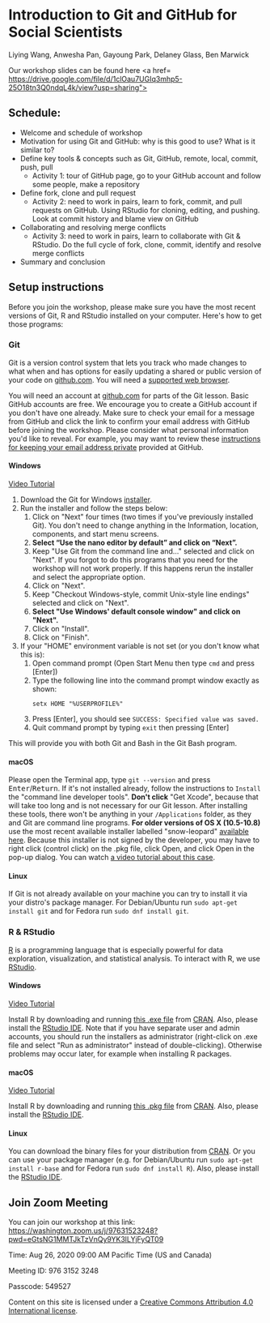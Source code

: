 # Introduction to Git and GitHub for Social Scientists

Liying Wang, Anwesha Pan, Gayoung Park, Delaney Glass, Ben Marwick

Our workshop slides can be found here <a href= https://drive.google.com/file/d/1clOau7UGIq3mhp5-25O18tn3Q0ndqL4k/view?usp=sharing">

## Schedule: 

- Welcome and schedule of workshop 
- Motivation for using Git and GitHub: why is this good to use? What is it similar to? 
- Define key tools & concepts such as Git, GitHub, remote, local, commit, push, pull 
    + Activity 1: tour of GitHub page, go to your GitHub account and follow some people, make a repository
- Define fork, clone and pull request 
    + Activity 2: need to work in pairs, learn to fork, commit, and pull requests on GitHub. Using RStudio for cloning, editing, and pushing. Look at commit history and blame view on GitHub 
- Collaborating and resolving merge conflicts 
    + Activity 3: need to work in pairs, learn to collaborate with Git & RStudio. Do the full cycle of fork, clone, commit, identify and resolve merge conflicts
- Summary and conclusion 

## Setup instructions

Before you join the workshop, please make sure you have the most recent versions of Git, R and RStudio installed on your computer. Here's how to get those programs:

  <h3>Git</h3>
  <p>
    Git is a version control system that lets you track who made changes
    to what when and has options for easily updating a shared or public
    version of your code
    on <a href="https://github.com/">github.com</a>. You will need a
    <a href="https://help.github.com/articles/supported-browsers/">supported
    web browser</a>.
  </p>
  <p>
    You will need an account at <a href="https://github.com/">github.com</a>
    for parts of the Git lesson. Basic GitHub accounts are free. We encourage
    you to create a GitHub account if you don't have one already. Make sure to check your email for a message from GitHub and click the link to confirm your email address with GitHub before joining the workshop. 
    Please consider what personal information you'd like to reveal. For
    example, you may want to review these
    <a href="https://help.github.com/articles/keeping-your-email-address-private/">instructions
    for keeping your email address private</a> provided at GitHub.
  </p>

<h4 id="git-windows">Windows</h4>
<a href="https://www.youtube.com/watch?v=339AEqk9c-8">Video Tutorial</a>
<ol>
<li>Download the Git for Windows <a href="https://git-for-windows.github.io/">installer</a>.</li>
<li>Run the installer and follow the steps below:
<ol>
<li>
                Click on "Next" four times (two times if you've previously
                installed Git).  You don't need to change anything
                in the Information, location, components, and start menu screens.
</li>
<li>
<strong>
                Select “Use the nano editor by default” and click on “Next”.
</strong>
</li>
<li>
                Keep "Use Git from the command line and..." selected and click on "Next".
                If you forgot to do this programs that you need for the workshop will not work properly.
                If this happens rerun the installer and select the appropriate option.
</li>
<li>Click on "Next".</li>
<li>
                Keep "Checkout Windows-style, commit Unix-style line endings" selected and click on "Next".
</li>
<li>
<strong>
                Select "Use Windows' default console window" and click on "Next".
</strong>
            </li>
<li>Click on "Install".</li>
<li>Click on "Finish".</li>
</ol>
</li>
<li>
          If your "HOME" environment variable is not set (or you don't know what this is):
<ol>
<li>Open command prompt (Open Start Menu then type <code>cmd</code> and press [Enter])</li>
<li>
              Type the following line into the command prompt window exactly as shown:
<p><code>setx HOME "%USERPROFILE%"</code></p>
</li>
<li>Press [Enter], you should see <code>SUCCESS: Specified value was saved.</code></li>
<li>Quit command prompt by typing <code>exit</code> then pressing [Enter]</li>
</ol>
</li>
</ol>
<p>This will provide you with both Git and Bash in the Git Bash program.</p>

<h4 id="git-macosx">macOS</h4>
<p>
        Please open the Terminal app, type <code>git --version</code> and press
        <kbd>Enter</kbd>/<kbd>Return</kbd>. If it's not installed already,
        follow the instructions to <code>Install</code> the "command line
        developer tools". <strong>Don't click</strong> "Get Xcode", because that will
        take too long and is not necessary for our Git lesson.
        After installing these tools, there won't be anything in your <code>/Applications</code>
        folder, as they and Git are command line programs.
        <strong>For older versions of OS X (10.5-10.8)</strong> use the
        most recent available installer labelled "snow-leopard"
        <a href="http://sourceforge.net/projects/git-osx-installer/files/">available here</a>.
        Because this installer is not signed by the developer, you may have to
        right click (control click) on the .pkg file, click Open, and click
        Open in the pop-up dialog. You can watch
        <a href="https://www.youtube.com/watch?v=9LQhwETCdwY ">a video tutorial about this case</a>.
</p>

<h4 id="git-linux">Linux</h4>
<p>
        If Git is not already available on your machine you can try to
        install it via your distro's package manager. For Debian/Ubuntu run
        <code>sudo apt-get install git</code> and for Fedora run
        <code>sudo dnf install git</code>.
</p>


<h3>R & RStudio</h3>

<p>
    <a href="https://www.r-project.org">R</a> is a programming language
    that is especially powerful for data exploration, visualization, and
    statistical analysis. To interact with R, we use
    <a href="https://www.rstudio.com/">RStudio</a>.
</p>


<h4 id="r-windows">Windows</h4>
<a href="https://www.youtube.com/watch?v=q0PjTAylwoU">Video Tutorial</a>
<p>
        Install R by downloading and running
        <a href="https://cran.r-project.org/bin/windows/base/release.htm">this .exe file</a>
        from <a href="https://cran.r-project.org/index.html">CRAN</a>.
        Also, please install the
        <a href="https://www.rstudio.com/products/rstudio/download/#download">RStudio IDE</a>.
        Note that if you have separate user and admin accounts, you should run the
        installers as administrator (right-click on .exe file and select "Run as
        administrator" instead of double-clicking). Otherwise problems may occur later,
        for example when installing R packages.
</p>

<h4 id="r-macosx">macOS</h4>
<a href="https://www.youtube.com/watch?v=5-ly3kyxwEg">Video Tutorial</a>
<p>
        Install R by downloading and running
        <a href="https://cran.r-project.org/bin/macosx/R-latest.pkg">this .pkg file</a>
        from <a href="https://cran.r-project.org/index.html">CRAN</a>.
        Also, please install the
        <a href="https://www.rstudio.com/products/rstudio/download/#download">RStudio IDE</a>.
</p>

<h4 id="r-linux">Linux</h4>
<p>
        You can download the binary files for your distribution
        from <a href="https://cran.r-project.org/index.html">CRAN</a>. Or
        you can use your package manager (e.g. for Debian/Ubuntu
        run <code>sudo apt-get install r-base</code> and for Fedora run
        <code>sudo dnf install R</code>).  Also, please install the
        <a href="https://www.rstudio.com/products/rstudio/download/#download">RStudio IDE</a>.
</p>

## Join Zoom Meeting

You can join our workshop at this link:
https://washington.zoom.us/j/97631523248?pwd=eGtsNG1MMTJkTzVnQy9YK3lLYjFyQT09

Time: Aug 26, 2020 09:00 AM Pacific Time (US and Canada)

Meeting ID: 976 3152 3248

Passcode: 549527

Content on this site is licensed under a [Creative Commons Attribution 4.0 International license](https://creativecommons.org/licenses/by-sa/4.0/).
